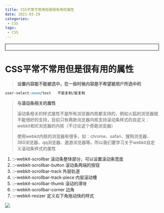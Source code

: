 ```yaml
---
title: CSS平常不常用但是很有用的属性
date: 2021-03-29
categories:
 - CSS
tags:
 - CSS
---
```




<div style="border:solid 1px #000;padding: 10px;">
<Icon type='phone'/>
</div>


# CSS平常不常用但是很有用的属性



> **设置内容能不能被选中，在一些时候内容是不希望被用户所选中的**

```css
user-select:none/text   不能复制/能复制
```



> **与滚动条相关的属性**
>
> 滚动条相关的样式属性不是所有浏览器内核都支持的，例如火狐的浏览器就不能很好的支持，目前只有两款浏览器内核支持滚动条样式的自定义：webkit和IE浏览器的内核（不讨论这个奇葩浏览器）
>
> 使用webkit内核的浏览器有很多，如：chrome、safari、搜狗浏览器、360浏览器、qq浏览器、遨游浏览器等。所以我们要学习关于webkit自定义滚动条样式的属性

1. ::-webkit-scrollbar   滚动条整体部分，可以设置滚动条宽度
2. ::-webkit-scrollbar-button  滚动条两端的按钮
3. ::-webkit-scrollbar-track  外层轨道
4. ::-webkit-scrollbar-track-piece  内层滚动槽
5. ::-webkit-scrollbar-thumb  滚动的滑块
6. ::-webkit-scrollbar-corner  边角
7. ::-webkit-resizer  定义右下角拖动快的样式

![](https://segmentfault.com/img/bVpI0Z)

